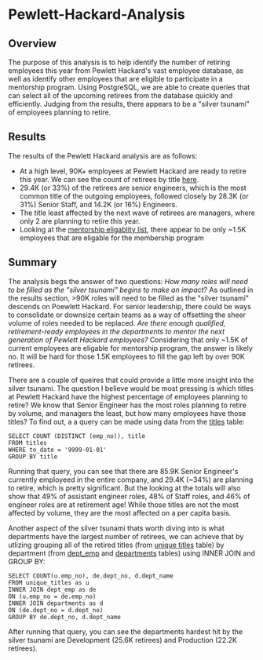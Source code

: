 # Pewlett-Hackard-Analysis

## Overview 
The purpose of this analysis is to help identify the number of retiring employees this year from Pewlett Hackard's vast employee database, as well as identify other employees that are eligible to participate in a mentorship program. Using PostgreSQL, we are able to create queries that can select all of the upcoming retirees from the database quickly and efficiently. Judging from the results, there appears to be a "silver tsunami" of employees planning to retire. 
## Results 
The results of the Pewlett Hackard analysis are as follows: 
* At a high level, 90K+ employees at Pewlett Hackard are ready to retire this year. We can see the count of retirees by title [here](https://github.com/matthewprice-github/Pewlett-Hackard-Analysis/blob/main/Data/retiring_titles.csv). 
* 29.4K (or 33%) of the retirees are senior engineers, which is the most common title of the outgoing employees, followed closely by 28.3K (or 31%) Senior Staff, and 14.2K (or 16%) Engineers. 
* The title least affected by the next wave of retirees are managers, where only 2 are planning to retire this year. 
* Looking at the [mentorship eligablity list](https://github.com/matthewprice-github/Pewlett-Hackard-Analysis/blob/main/Data/mentorship_eligibility.csv), there appear to be only ~1.5K employees that are eligable for the membership program

## Summary 
The analysis begs the answer of two questions: 
*How many roles will need to be filled as the "silver tsunami" begins to make an impact?*
As outlined in the results section, >90K roles will need to be filled as the "silver tsunami" descends on Poewlett Hackard. For senior leadership, there could be ways to consolidate or downsize certain teams as a way of offsetting the sheer volume of roles needed to be replaced. 
*Are there enough qualified, retirement-ready employees in the departments to mentor the next generation of Pewlett Hackard employees?*
Considering that only ~1.5K of current employees are eligable for mentorship program, the answer is likely no. It will be hard for those 1.5K employees to fill the gap left by over 90K retirees. 

There are a couple of queires that could provide a little more insight into the silver tsunami. The question I believe would be most pressing is which titles at Pewlett Hackard have the highest percentage of employees planning to retire? We know that Senior Engineer has the most roles planning to retire by volume, and managers the least, but how many employees have those titles? To find out, a a query can be made using data from the [titles](https://github.com/matthewprice-github/Pewlett-Hackard-Analysis/blob/main/Data/titles.csv) table: 

```
SELECT COUNT (DISTINCT (emp_no)), title
FROM titles
WHERE to_date = '9999-01-01'
GROUP BY title
```
Running that query, you can see that there are 85.9K Senior Engineer's currently employeed in the entire company, and 29.4K (~34%) are planning to retire, which is pretty significant. But the looking at the totals will also show that 49% of assistant engineer roles, 48% of Staff roles, and 46% of engineer roles are at retirement age! While those titles are not the most affected by volume, they are the most affected on a per capita basis. 

Another aspect of the silver tsunami thats worth diving into is what departments have the largest number of retirees, we can achieve that by utlizing grouping all of the retired titles (from [unique titles](https://github.com/matthewprice-github/Pewlett-Hackard-Analysis/blob/main/Data/unique_titles.csv) table) by department (from [dept_emp](https://github.com/matthewprice-github/Pewlett-Hackard-Analysis/blob/main/Data/dept_emp.csv) and [departments](https://github.com/matthewprice-github/Pewlett-Hackard-Analysis/blob/main/Data/departments) tables) using INNER JOIN and GROUP BY: 
``` 
SELECT COUNT(u.emp_no), de.dept_no, d.dept_name
FROM unique_titles as u 
INNER JOIN dept_emp as de
ON (u.emp_no = de.emp_no)
INNER JOIN departments as d
ON (de.dept_no = d.dept_no)
GROUP BY de.dept_no, d.dept_name
```

After running that query, you can see the departments hardest hit by the silver tsunami are Development (25.6K retirees) and Production (22.2K retirees).  




